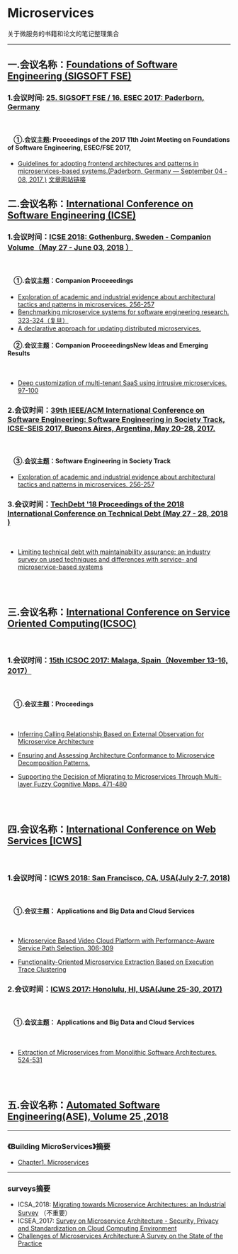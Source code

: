 # Microservices 
关于微服务的书籍和论文的笔记整理集合

------

## 一.会议名称：[Foundations of Software Engineering (SIGSOFT FSE)](https://dblp.uni-trier.de/db/conf/sigsoft/)  

### 1.会议时间: [25. SIGSOFT FSE / 16. ESEC 2017: Paderborn, Germany](https://dblp.uni-trier.de/db/conf/sigsoft/fse2017.html)
</br>

#### &emsp;①.会议主题: Proceedings of the 2017 11th Joint Meeting on Foundations of Software Engineering, ESEC/FSE 2017,

* [Guidelines for adopting frontend architectures and patterns in microservices-based systems.(Paderborn, Germany — September 04 - 08, 2017 )](/conference_01.md)  [文章网站链接](https://dl.acm.org/citation.cfm?doid=3106237.3117775)
## 二.会议名称：[International Conference on Software Engineering (ICSE)](https://dblp.uni-trier.de/db/conf/icse/)  

### 1.会议时间：[ICSE 2018: Gothenburg, Sweden - Companion Volume（May 27 - June 03, 2018 ）](https://dblp.unitrier.de/db/conf/icse/icse2018c.html)
</br>

#### &emsp;①.会议主题：Companion Proceeedings
* [Exploration of academic and industrial evidence about architectural tactics and patterns in microservices. 256-257](https://dblp.uni-trier.de/db/conf/icse/icse2018c.html)
* [Benchmarking microservice systems for software engineering research. 323-324（复旦）](https://dl.acm.org/citation.cfm?doid=3183440.3194991) 
* [A declarative approach for updating distributed microservices.](https://dl.acm.org/citation.cfm?doid=3183440.3195023) 

#### &emsp;②.会议主题：Companion ProceeedingsNew Ideas and Emerging Results
</br>

* [Deep customization of multi-tenant SaaS using intrusive microservices. 97-100](https://dblp.uni-trier.de/db/conf/icse/nier2018.html) 

### 2.会议时间：[39th IEEE/ACM International Conference on Software Engineering: Software Engineering in Society Track, ICSE-SEIS 2017, Bueons Aires, Argentina, May 20-28, 2017.](https://dblp.uni-trier.de/db/conf/ispw/icssp2016.html)
</br>

#### &emsp;③.会议主题：Software Engineering in Society Track
* [Exploration of academic and industrial evidence about architectural tactics and patterns in microservices. 256-257](https://dl.acm.org/citation.cfm?doid=2904354.2904368) 

### 3.会议时间：[TechDebt '18 Proceedings of the 2018 International Conference on Technical Debt (May 27 - 28, 2018 )](https://dblp.uni-trier.de/db/conf/ispw/icssp2016.html)
</br>

* [Limiting technical debt with maintainability assurance: an industry survey on used techniques and differences with service- and microservice-based systems](https://dl.acm.org/citation.cfm?doid=3194164.3194166) 
</br>
</br>
  
## 三.会议名称：[International Conference on Service Oriented Computing(ICSOC)](https://dblp.uni-trier.de/db/conf/icsoc/)  
</br>

### 1.会议时间：[15th ICSOC 2017: Malaga, Spain（November 13-16, 2017）](https://dblp.uni-trier.de/db/conf/icsoc/icsoc2017.html)
</br>

#### &emsp;①.会议主题：Proceedings
</br>

* [Inferring Calling Relationship Based on External Observation for Microservice Architecture](https://link.springer.com/chapter/10.1007%2F978-3-319-69035-3_16) 

* [Ensuring and Assessing Architecture Conformance to Microservice Decomposition Patterns.](https://link.springer.com/chapter/10.1007%2F978-3-319-69035-3_29) 

* [Supporting the Decision of Migrating to Microservices Through Multi-layer Fuzzy Cognitive Maps. 471-480](https://link.springer.com/chapter/10.1007%2F978-3-319-69035-3_34) 
</br>
</br>

## 四.会议名称：[International Conference on Web Services [ICWS]](https://dblp.uni-trier.de/db/conf/icws/)
</br>

### 1.会议时间：[ICWS 2018: San Francisco, CA, USA(July 2-7, 2018)](https://dblp.uni-trier.de/db/conf/icws/icws2018.html)
</br>

#### &emsp;①.会议主题： Applications and Big Data and Cloud Services
</br>

* [Microservice Based Video Cloud Platform with Performance-Aware Service Path Selection. 306-309](https://ieeexplore.ieee.org/document/8456365) 

* [Functionality-Oriented Microservice Extraction Based on Execution Trace Clustering](https://ieeexplore.ieee.org/document/8456351) 

### 2.会议时间：[ICWS 2017: Honolulu, HI, USA(June 25-30, 2017)](https://dblp.uni-trier.de/db/conf/icws/icws2017.html)
</br>

#### &emsp;①.会议主题： Applications and Big Data and Cloud Services
</br>

* [Extraction of Microservices from Monolithic Software Architectures. 524-531
](https://ieeexplore.ieee.org/document/8029803) 
</br>
</br>
  
## 五.会议名称：[Automated Software Engineering(ASE), Volume 25 ,2018](https://dblp.uni-trier.de/db/journals/ase/ase25.html)







------

### 《Building MicroServices》摘要
[Chapter1. Microservices]: /1_microservices   "第一章"

* [Chapter1. Microservices]

------

### surveys摘要
[Migrating towards Microservice Architectures: an Industrial Survey]: /survey_1.md
[Survey on Microservice Architecture - Security, Privacy and Standardization on
Cloud Computing Environment]: /survey_2.md
[Challenges of Microservices Architecture:A Survey on the State of the Practice]: /survey_3.md

* ICSA_2018: [Migrating towards Microservice Architectures: an Industrial Survey] （不重要）
* ICSEA_2017: [Survey on Microservice Architecture - Security, Privacy and Standardization on
Cloud Computing Environment]
* [Challenges of Microservices Architecture:A Survey on the State of the Practice]








